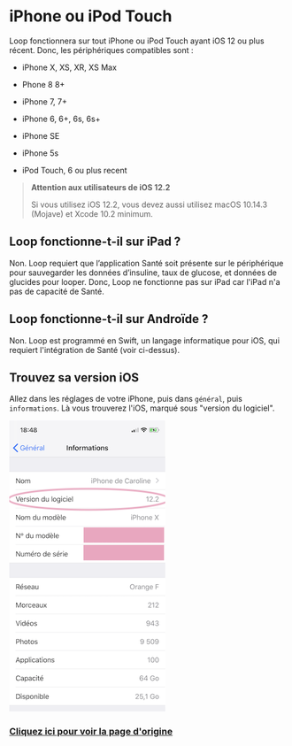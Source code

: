 # iPhone ou iPod Touch
Loop fonctionnera sur tout iPhone ou iPod Touch ayant iOS 12 ou plus récent. Donc, les périphériques compatibles sont :

* iPhone X, XS, XR, XS Max

* Phone 8 8+

* iPhone 7, 7+

* iPhone 6, 6+, 6s, 6s+

* iPhone SE

* iPhone 5s

* iPod Touch, 6 ou plus recent

> **Attention aux utilisateurs de iOS 12.2**
>
> Si vous utilisez iOS 12.2, vous devez aussi utilisez macOS 10.14.3 (Mojave) et Xcode 10.2 minimum.

## Loop fonctionne-t-il sur iPad ?
Non. Loop requiert que l’application Santé soit présente sur le périphérique pour sauvegarder les données d’insuline, taux de glucose, et données de glucides pour looper. Donc, Loop ne fonctionne pas sur iPad car l'iPad n'a pas de capacité de Santé.

## Loop fonctionne-t-il sur Androïde ?
Non. Loop est programmé en Swift, un langage informatique pour iOS, qui requiert l'intégration de Santé (voir ci-dessus).

## Trouvez sa version iOS
Allez dans les réglages de votre iPhone, puis dans `général`, puis `informations`. Là vous trouverez l'iOS, marqué sous "version du logiciel".

![iOS-version](img/ios-version.png)

### [Cliquez ici pour voir la page d'origine](https://loopkit.github.io/loopdocs/build/step2/)
